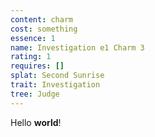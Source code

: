 ```yaml
---
content: charm
cost: something
essence: 1
name: Investigation e1 Charm 3
rating: 1
requires: []
splat: Second Sunrise
trait: Investigation
tree: Judge
---
```


Hello **world**!
